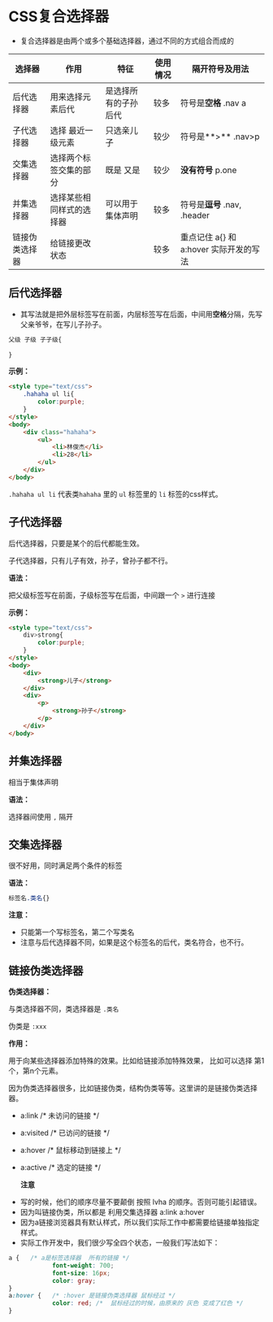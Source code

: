 # CSS复合选择器

* 复合选择器是由两个或多个基础选择器，通过不同的方式组合而成的

| 选择器         | 作用                     | 特征                 | 使用情况 | 隔开符号及用法                          |
| -------------- | ------------------------ | -------------------- | -------- | --------------------------------------- |
| 后代选择器     | 用来选择元素后代         | 是选择所有的子孙后代 | 较多     | 符号是**空格** .nav a                   |
| 子代选择器     | 选择 最近一级元素        | 只选亲儿子           | 较少     | 符号是**>**   .nav>p                    |
| 交集选择器     | 选择两个标签交集的部分   | 既是 又是            | 较少     | **没有符号**  p.one                     |
| 并集选择器     | 选择某些相同样式的选择器 | 可以用于集体声明     | 较多     | 符号是**逗号** .nav, .header            |
| 链接伪类选择器 | 给链接更改状态           |                      | 较多     | 重点记住 a{} 和 a:hover  实际开发的写法 |



## 后代选择器

* 其写法就是把外层标签写在前面，内层标签写在后面，中间用**空格**分隔，先写父亲爷爷，在写儿子孙子。

```css
父级 子级 子子级{
    
}
```

**示例：**

```html
<style type="text/css">
    .hahaha ul li{
        color:purple;
    }
</style>
<body>
    <div class="hahaha">
        <ul>
            <li>林俊杰</li>
            <li>28</li>
        </ul>
    </div>
</body>
```

`.hahaha ul li` 代表类`hahaha` 里的 `ul` 标签里的 `li` 标签的css样式。



## 子代选择器

后代选择器，只要是某个的后代都能生效。

子代选择器，只有儿子有效，孙子，曾孙子都不行。

**语法：**

把父级标签写在前面，子级标签写在后面，中间跟一个 `>` 进行连接

**示例：**

```html
<style type="text/css">
    div>strong{
        color:purple;
    }
</style>
<body>
    <div>
        <strong>儿子</strong>
    </div>
    <div>
        <p>
            <strong>孙子</strong>
        </p>
    </div>
</body>
```



## 并集选择器

相当于集体声明

**语法：**

选择器间使用 `,` 隔开



## 交集选择器

很不好用，同时满足两个条件的标签

**语法：**

```css
标签名.类名{}
```

**注意：**

* 只能第一个写标签名，第二个写类名
* 注意与后代选择器不同，如果是这个标签名的后代，类名符合，也不行。



## 链接伪类选择器

**伪类选择器：**

与类选择器不同，类选择器是 `.类名`

伪类是 `:xxx`

**作用：**

用于向某些选择器添加特殊的效果。比如给链接添加特殊效果， 比如可以选择 第1个，第n个元素。

因为伪类选择器很多，比如链接伪类，结构伪类等等。这里讲的是链接伪类选择器。

- a:link      /* 未访问的链接 */
- a:visited   /* 已访问的链接 */
- a:hover     /* 鼠标移动到链接上 */
- a:active    /* 选定的链接 */

  **注意**

* 写的时候，他们的顺序尽量不要颠倒  按照  lvha 的顺序。否则可能引起错误。  
* 因为叫链接伪类，所以都是 利用交集选择器  a:link    a:hover  
* 因为a链接浏览器具有默认样式，所以我们实际工作中都需要给链接单独指定样式。
* 实际工作开发中，我们很少写全四个状态，一般我们写法如下：

```css
a {   /* a是标签选择器  所有的链接 */
			font-weight: 700;
			font-size: 16px;
			color: gray;
}
a:hover {   /* :hover 是链接伪类选择器 鼠标经过 */
			color: red; /*  鼠标经过的时候，由原来的 灰色 变成了红色 */
}
```

